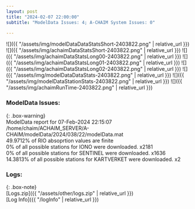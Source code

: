 ```yaml
---
layout: post
title: "2024-02-07 22:00:00"
subtitle: "ModelData Issues: 4; A-CHAIM System Issues: 0"

---
```


![]({{ "/assets/img/modelDataDataStatsShort-2403822.png" | relative_url }})
![]({{ "/assets/img/achaimDataStatsShort-2403822.png" | relative_url }})
![]({{ "/assets/img/achaimDataStatsLong00-2403822.png" | relative_url }})
![]({{ "/assets/img/achaimDataStatsLong01-2403822.png" | relative_url }})
![]({{ "/assets/img/achaimDataStatsLong02-2403822.png" | relative_url }})
![]({{ "/assets/img/modelDataDataStats-2403822.png" | relative_url }})
![]({{ "/assets/img/modelDataStationStats-2403822.png" | relative_url }})
![]({{ "/assets/img/achaimRunTime-2403822.png" | relative_url }})


### ModelData Issues:  
  
{: .box-warning}  
 ModelData report for 07-Feb-2024 22:15:07   
 /home/chaim/ACHAIM_SERVER/A-CHAIM/modelData/2024/038/22/modelData.mat   
 49.9712% of RIO absoprtion values are finite   
 0% of all possible stations for IONO were downloaded. x2181   
 0% of all possible stations for SENTINEL were downloaded. x1636   
 14.3813% of all possible stations for KARTVERKET were downloaded. x2   
  


### Logs:  
  
{: .box-note}  
[Logs.zip]({{ "/assets/other/logs.zip" | relative_url }})  
[Log Info]({{ "/logInfo" | relative_url }})  
